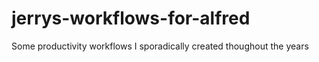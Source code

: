 # jerrys-workflows-for-alfred
Some productivity workflows I sporadically created thoughout the years
